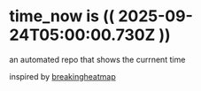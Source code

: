 # time_now is (( 2025-09-24T05:00:00.730Z ))

an automated repo that shows the currnent time

inspired by [breakingheatmap](https://github.com/breakingheatmap/breakingheatmap)